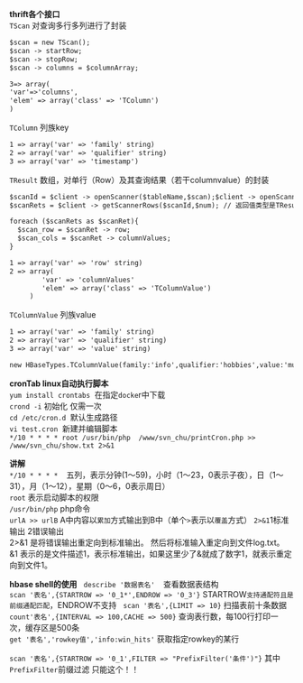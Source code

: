 **thrift各个接口**  
`TScan` 对查询多行多列进行了封装  
```markdown
$scan = new TScan();  
$scan -> startRow;
$scan -> stopRow;
$scan -> columns = $columnArray; 

3=> array(
'var'=>'columns',
'elem' => array('class' => 'TColumn')
)
```  

`TColumn` 列族key
```markdown 
1 => array('var' => 'family' string)
2 => array('var' => 'qualifier' string)
3 => array('var' => 'timestamp')
```  

`TResult` 数组，对单行（Row）及其查询结果（若干columnvalue）的封装
```markdown 
$scanId = $client -> openScanner($tableName,$scan);$client -> openScanner($tableName,$scan);
$scanRets = $client -> getScannerRows($scanId,$num); // 返回值类型是TResult  

foreach ($scanRets as $scanRet){
  $scan_row = $scanRet -> row;  
  $scan_cols = $scanRet -> columnValues; 
}

1 => array('var' => 'row' string)
2 => array( 
        'var' => 'columnValues'
        'elem' => array('class' => 'TColumnValue')
     )
```  

`TColumnValue` 列族value
```markdown 
1 => array('var' => 'family' string)
2 => array('var' => 'qualifier' string)
3 => array('var' => 'value' string) 

new HBaseTypes.TColumnValue(family:'info',qualifier:'hobbies',value:'music');
```   

**cronTab linux自动执行脚本**   
`yum install crontabs`  在指定`docke`r中下载  
`crond -i` 初始化 仅需一次  
`cd /etc/cron.d`  默认生成路径   
`vi test.cron`  新建并编辑脚本  
`*/10 * * * * root /usr/bin/php  /www/svn_chu/printCron.php >> /www/svn_chu/show.txt 2>&1`  

**讲解**  
`*/10 * * * * `  五列，表示分钟(1～59)，小时（1～23，0表示子夜），日（1～31），月（1～12），星期（0～6，0表示周日）  
`root` 表示启动脚本的权限  
`/usr/bin/php` php命令  
`urlA >> urlB` A中内容以`累加`方式输出到B中（单个`>`表示以`覆盖`方式） 
`2>&1`1标准输出 2错误输出    
2>&1 是将错误输出重定向到标准输出。 然后将标准输入重定向到文件log.txt。  
&1 表示的是文件描述1，表示标准输出，如果这里少了&就成了数字1，就表示重定向到文件1。  


**hbase shell的使用**  
`describe '数据表名' `  查看数据表结构  
`scan '表名',{STARTROW => '0_1*',ENDROW => '0_3'}` STARTROW`支持通配符且是前缀通配匹配`，ENDROW不支持  
`scan '表名',{LIMIT => 10}` 扫描表前十条数据  
`count'表名',{INTERVAL => 100,CACHE => 500}` 查询表行数，每100行打印一次，缓存区是500条  
`get '表名','rowkey值','info:win_hits'` 获取指定rowkey的某行  


`scan '表名',{STARTROW => '0_1',FILTER => "PrefixFilter('条件')"}` 其中`PrefixFilter`前缀过滤 只能这个！！   









